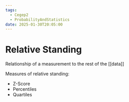 ```yaml
---
tags:
  - Cegep2
  - ProbabilityAndStatistics
date: 2025-01-30T20:05:00
---
```


# Relative Standing

Relationship of a measurement to the rest of the [[data]]

Measures of relative standing:

- Z-Score
- Percentiles
- Quartiles